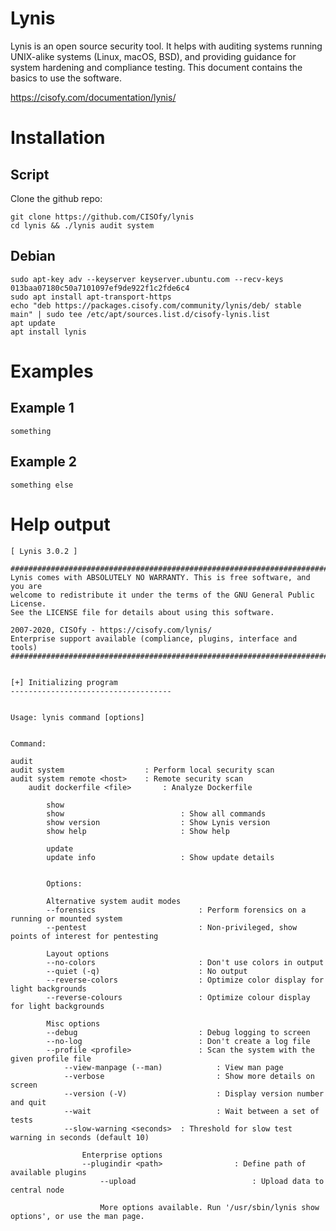 # Lynis
Lynis is an open source security tool. It helps with auditing systems running UNIX-alike systems (Linux, macOS, BSD), and providing guidance for system hardening and compliance testing. This document contains the basics to use the software.

https://cisofy.com/documentation/lynis/

# Installation
## Script
Clone the github repo:
```
git clone https://github.com/CISOfy/lynis
cd lynis && ./lynis audit system
```
## Debian
    sudo apt-key adv --keyserver keyserver.ubuntu.com --recv-keys 013baa07180c50a7101097ef9de922f1c2fde6c4
    sudo apt install apt-transport-https
    echo "deb https://packages.cisofy.com/community/lynis/deb/ stable main" | sudo tee /etc/apt/sources.list.d/cisofy-lynis.list
    apt update
    apt install lynis

# Examples

## Example 1
    something

## Example 2
    something else

# Help output
```
[ Lynis 3.0.2 ]

################################################################################
Lynis comes with ABSOLUTELY NO WARRANTY. This is free software, and you are
welcome to redistribute it under the terms of the GNU General Public License.
See the LICENSE file for details about using this software.

2007-2020, CISOfy - https://cisofy.com/lynis/
Enterprise support available (compliance, plugins, interface and tools)
################################################################################


[+] Initializing program
------------------------------------


Usage: lynis command [options]


Command:

audit
audit system                  : Perform local security scan
audit system remote <host>    : Remote security scan
    audit dockerfile <file>       : Analyze Dockerfile

        show
        show                          : Show all commands
        show version                  : Show Lynis version
        show help                     : Show help

        update
        update info                   : Show update details


        Options:

        Alternative system audit modes
        --forensics                       : Perform forensics on a running or mounted system
        --pentest                         : Non-privileged, show points of interest for pentesting

        Layout options
        --no-colors                       : Don't use colors in output
        --quiet (-q)                      : No output
        --reverse-colors                  : Optimize color display for light backgrounds
        --reverse-colours                 : Optimize colour display for light backgrounds

        Misc options
        --debug                           : Debug logging to screen
        --no-log                          : Don't create a log file
        --profile <profile>               : Scan the system with the given profile file
            --view-manpage (--man)            : View man page
            --verbose                         : Show more details on screen
            --version (-V)                    : Display version number and quit
            --wait                            : Wait between a set of tests
            --slow-warning <seconds>  : Threshold for slow test warning in seconds (default 10)

                Enterprise options
                --plugindir <path>                : Define path of available plugins
                    --upload                          : Upload data to central node

                    More options available. Run '/usr/sbin/lynis show options', or use the man page.

```